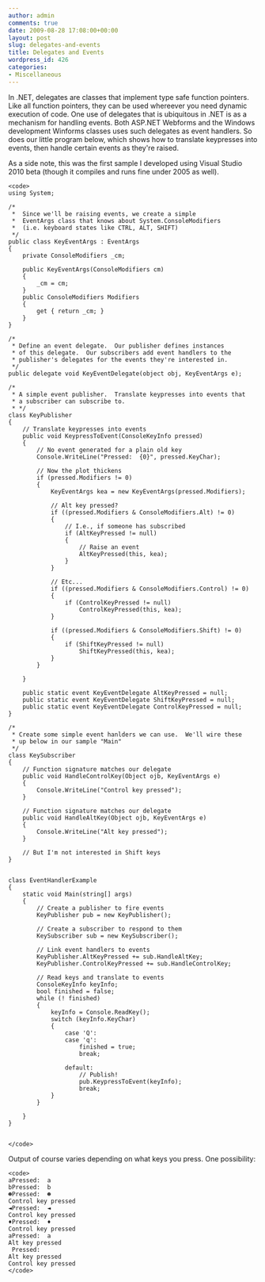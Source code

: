 ```yaml
---
author: admin
comments: true
date: 2009-08-28 17:08:00+00:00
layout: post
slug: delegates-and-events
title: Delegates and Events
wordpress_id: 426
categories:
- Miscellaneous
---
```


In .NET, delegates are classes that implement type safe function pointers.  Like all function pointers, they can be used whereever you need dynamic execution of code.  One use of delegates that is ubiquitous in .NET is as a mechanism for handling events.  Both ASP.NET Webforms and the Windows development Winforms classes uses such delegates as event handlers.  So does our little program below, which shows how to translate keypresses into events, then handle certain events as they're raised.

As a side note, this was the first sample I developed using Visual Studio 2010 beta (though it compiles and runs fine under 2005 as well).

 
    
    <code>
    using System;
    
    /*
     *  Since we'll be raising events, we create a simple
     *  EventArgs class that knows about System.ConsoleModifiers 
     *  (i.e. keyboard states like CTRL, ALT, SHIFT)
     */
    public class KeyEventArgs : EventArgs
    {
        private ConsoleModifiers _cm;
    
        public KeyEventArgs(ConsoleModifiers cm)
        {
            _cm = cm;
        }
        public ConsoleModifiers Modifiers
        {
            get { return _cm; }
        }
    }
    
    /*
     * Define an event delegate.  Our publisher defines instances
     * of this delegate.  Our subscribers add event handlers to the 
     * publisher's delegates for the events they're interested in.
     */
    public delegate void KeyEventDelegate(object obj, KeyEventArgs e);
    
    /* 
     * A simple event publisher.  Translate keypresses into events that
     * a subscriber can subscribe to.
     * */
    class KeyPublisher
    {
        // Translate keypresses into events
        public void KeypressToEvent(ConsoleKeyInfo pressed)
        {
            // No event generated for a plain old key
            Console.WriteLine("Pressed:  {0}", pressed.KeyChar);
    
            // Now the plot thickens
            if (pressed.Modifiers != 0)
            {
                KeyEventArgs kea = new KeyEventArgs(pressed.Modifiers);
    
                // Alt key pressed?
                if ((pressed.Modifiers & ConsoleModifiers.Alt) != 0)
                {
                    // I.e., if someone has subscribed
                    if (AltKeyPressed != null)
                    {
                        // Raise an event
                        AltKeyPressed(this, kea);
                    }
                }
                
                // Etc...
                if ((pressed.Modifiers & ConsoleModifiers.Control) != 0)
                {
                    if (ControlKeyPressed != null) 
                        ControlKeyPressed(this, kea);
                }
    
                if ((pressed.Modifiers & ConsoleModifiers.Shift) != 0)
                {
                    if (ShiftKeyPressed != null)
                        ShiftKeyPressed(this, kea);
                }
            }
                            
        }
    
        public static event KeyEventDelegate AltKeyPressed = null;
        public static event KeyEventDelegate ShiftKeyPressed = null;
        public static event KeyEventDelegate ControlKeyPressed = null;
    }
    
    /*
     * Create some simple event hanlders we can use.  We'll wire these
     * up below in our sample "Main"
     */
    class KeySubscriber
    {
        // Function signature matches our delegate
        public void HandleControlKey(Object ojb, KeyEventArgs e)
        {
            Console.WriteLine("Control key pressed");
        }
    
        // Function signature matches our delegate
        public void HandleAltKey(Object ojb, KeyEventArgs e)
        {
            Console.WriteLine("Alt key pressed");
        }   
    
        // But I'm not interested in Shift keys
    }
    
    
    class EventHandlerExample
    {
        static void Main(string[] args)
        {
            // Create a publisher to fire events
            KeyPublisher pub = new KeyPublisher();
    
            // Create a subscriber to respond to them
            KeySubscriber sub = new KeySubscriber();
    
            // Link event handlers to events
            KeyPublisher.AltKeyPressed += sub.HandleAltKey;
            KeyPublisher.ControlKeyPressed += sub.HandleControlKey;
            
            // Read keys and translate to events
            ConsoleKeyInfo keyInfo;
            bool finished = false;
            while (! finished)
            {
                keyInfo = Console.ReadKey();
                switch (keyInfo.KeyChar)
                {
                    case 'Q':
                    case 'q':
                        finished = true;
                        break;
    
                    default:
                        // Publish!
                        pub.KeypressToEvent(keyInfo);
                        break;
                }
            }
        
        }
    }
    
    
    </code>





Output of course varies depending on what keys you press. One possibility:




    
    <code>
    aPressed:  a
    bPressed:  b
    ☻Pressed:  ☻
    Control key pressed
    ◄Pressed:  ◄
    Control key pressed
    ♦Pressed:  ♦
    Control key pressed
    aPressed:  a
    Alt key pressed
     Pressed:
    Alt key pressed
    Control key pressed
    </code>
